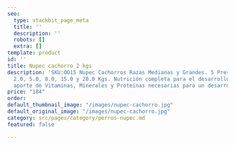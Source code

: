 ```yaml
---
seo:
  type: stackbit_page_meta
  title: ''
  description: ''
  robots: []
  extra: []
template: product
id: ''
title: Nupec cachorro 2 kgs
description: 'SKU:OO15 Nupec Cachorros Razas Medianas y Grandes. 5 Presentaciones:
  2.0, 5.0, 8.0, 15.0 y 20.0 Kgs. Nutrición completa para el desarrollo de los Cachorros,
  aporte de Vitaminas, Minerales y Proteínas necesarias para un desarrollo Completo.'
price: "184"
order: 
default_thumbnail_image: "/images/nupec-cachorro.jpg"
default_original_image: "/images/nupec-cachorro.jpg"
category: src/pages/category/perros-nupec.md
featured: false

---
```

